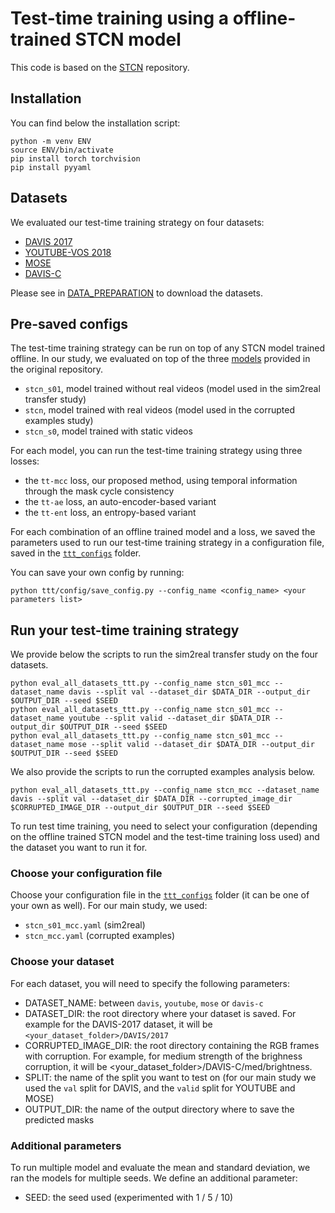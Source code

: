 # Test-time training using a offline-trained STCN model
This code is based on the 
[STCN](https://github.com/hkchengrex/STCN) repository.

## Installation


You can find below the installation script:

[//]: # (<details>)

[//]: # (  <summary> <b> Code </b> </summary>)

```
python -m venv ENV
source ENV/bin/activate
pip install torch torchvision
pip install pyyaml
```

[//]: # (</details>)

## Datasets

We evaluated our test-time training strategy on four datasets:
* [DAVIS 2017](https://davischallenge.org/)
* [YOUTUBE-VOS 2018](https://youtube-vos.org/)
* [MOSE](https://henghuiding.github.io/MOSE/)
* [DAVIS-C](https://jbertrand89.github.io/test-time-training-vos/)

Please see in [DATA_PREPARATION](https://github.com/ttt-matching-based-vos/ttt_matching_vos/blob/main/DATA_PREPARATION.md) 
to download the datasets.


## Pre-saved configs

The test-time training strategy can be run on top of any STCN model trained offline. In our study, we evaluated on top 
of the three [models](https://github.com/hkchengrex/STCN/releases/tag/1.0) provided in the original repository.
* `stcn_s01`, model trained  without real videos (model used in the sim2real transfer study)
* `stcn`, model trained with real videos (model used in the corrupted examples study)
* `stcn_s0`, model trained with static videos

For each model, you can run the test-time training strategy using three losses:
* the `tt-mcc` loss, our proposed method, using temporal information through the mask cycle consistency
* the `tt-ae` loss, an auto-encoder-based variant
* the `tt-ent` loss, an entropy-based variant

For each combination of an offline trained model and a loss, we saved the parameters used to run our test-time training 
strategy in a configuration file, saved in the [`ttt_configs`](https://github.com/ttt-matching-based-vos/ttt_matching_vos/tree/main/STCN/ttt_configs) folder.

You can save your own config by running:
```
python ttt/config/save_config.py --config_name <config_name> <your parameters list>
```

## Run your test-time training strategy

We provide below the scripts to run the sim2real transfer study on the four datasets.
```
python eval_all_datasets_ttt.py --config_name stcn_s01_mcc --dataset_name davis --split val --dataset_dir $DATA_DIR --output_dir $OUTPUT_DIR --seed $SEED
python eval_all_datasets_ttt.py --config_name stcn_s01_mcc --dataset_name youtube --split valid --dataset_dir $DATA_DIR --output_dir $OUTPUT_DIR --seed $SEED
python eval_all_datasets_ttt.py --config_name stcn_s01_mcc --dataset_name mose --split valid --dataset_dir $DATA_DIR --output_dir $OUTPUT_DIR --seed $SEED
```

We also provide the scripts to run the corrupted examples analysis below.
```
python eval_all_datasets_ttt.py --config_name stcn_mcc --dataset_name davis --split val --dataset_dir $DATA_DIR --corrupted_image_dir $CORRUPTED_IMAGE_DIR --output_dir $OUTPUT_DIR --seed $SEED
```

To run test time training, you need to select your configuration (depending on the offline trained STCN model and the 
test-time training loss used) and the dataset you want to run it for.

### Choose your configuration file

Choose your configuration file in the [`ttt_configs`](https://github.com/ttt-matching-based-vos/ttt_matching_vos/tree/main/STCN/ttt_configs) folder (it can be one of your own as well).
For our main study, we used:
* `stcn_s01_mcc.yaml` (sim2real)
* `stcn_mcc.yaml` (corrupted examples)

### Choose your dataset

For each dataset, you will need to specify the following parameters:
* DATASET_NAME: between `davis`, `youtube`, `mose` or `davis-c`
* DATASET_DIR: the root directory where your dataset is saved. For example for the DAVIS-2017 dataset, it will be `<your_dataset_folder>/DAVIS/2017`
* CORRUPTED_IMAGE_DIR: the root directory containing the RGB frames with corruption. For example, for medium strength of
the brighness corruption, it will be <your_dataset_folder>/DAVIS-C/med/brightness.
* SPLIT: the name of the split you want to test on (for our main study we used the `val` split for DAVIS, and the `valid` 
split for YOUTUBE and MOSE)
* OUTPUT_DIR: the name of the output directory where to save the predicted masks


### Additional parameters

To run multiple model and evaluate the mean and standard deviation, we ran the models for multiple seeds. We define an
additional parameter:
* SEED: the seed used (experimented with 1 / 5 / 10)





